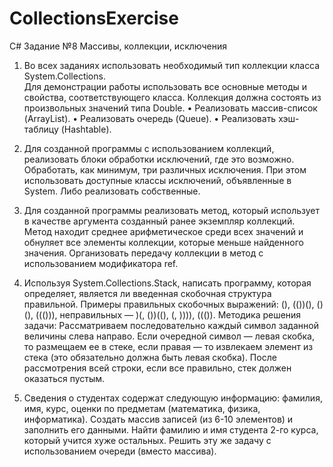 # CollectionsExercise
C#
Задание №8
Массивы, коллекции, исключения

1. Во всех заданиях использовать необходимый тип коллекции класса System.Collections.  
Для демонстрации работы использовать все основные методы и свойства, соответствующего класса. 
Коллекция должна состоять из произвольных значений типа Double.
•	Реализовать массив-список (ArrayList). 
•	Реализовать очередь (Queue). 
•	Реализовать хэш-таблицу (Hashtable). 

2. Для созданной программы с использованием коллекций, реализовать блоки обработки исключений, где это возможно. 
Обработать, как минимум, три различных исключения. При этом  использовать доступные классы исключений, объявленные в System. 
Либо реализовать собственные.

3. Для созданной программы реализовать метод, который использует в качестве аргумента созданный ранее экземпляр коллекций. 
Метод находит среднее арифметическое среди всех значений и обнуляет все элементы коллекции, которые меньше найденного значения. 
Организовать передачу коллекции в метод с использованием модификатора ref.

4.  Используя System.Collections.Stack, написать программу, которая определяет, является ли введенная скобочная структура правильной. 
Примеры правильных скобочных выражений: (), (())(), ()(), ((())), неправильных — )(, ())((), (, )))), ((()).
Методика решения задачи: Рассматриваем последовательно каждый символ заданной величины слева направо. 
Если очередной символ — левая скобка, то размещаем ее в стеке, если правая — то извлекаем элемент из стека 
(это обязательно должна быть левая скобка). После рассмотрения всей строки, если все правильно, стек должен оказаться пустым.

5. Сведения о студентах содержат следующую информацию: фамилия, имя, курс, оценки по предметам (математика, физика, информатика). 
Создать массив записей (из 6-10 элементов) и заполнить его данными.
Найти фамилию и имя студента 2-го курса, который учится хуже остальных. 
Решить эту же задачу с использованием очереди (вместо массива).
